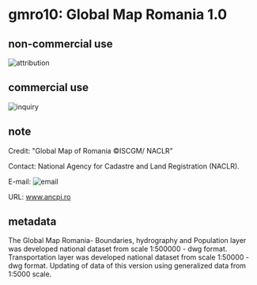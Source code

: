 # gmro10: Global Map Romania 1.0
## non-commercial use
![attribution](https://globalmaps.github.io/globalmaps/attribution.png)
## commercial use
![inquiry](https://globalmaps.github.io/globalmaps/inquiry.png)

## note
Credit: "Global Map of Romania ©ISCGM/ NACLR"

Contact: National Agency for Cadastre and Land Registration (NACLR).

E-mail: ![email](https://www.iscgm.org/gmd/images/email/romania.png)

URL: www.ancpi.ro

## metadata
The Global Map Romania- Boundaries, hydrography and Population layer was developed national dataset from scale 1:500000 - dwg format. Transportation layer was developed national dataset from scale 1:50000 - dwg format. Updating of data of this version using generalized data from 1:5000 scale.

